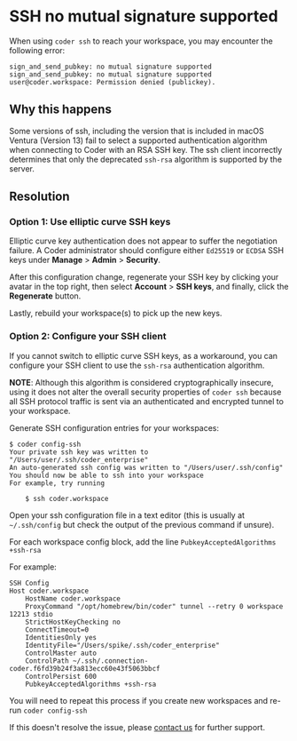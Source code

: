 # SSH no mutual signature supported

When using `coder ssh` to reach your workspace, you may encounter the following
error:

```console
sign_and_send_pubkey: no mutual signature supported
sign_and_send_pubkey: no mutual signature supported
user@coder.workspace: Permission denied (publickey).
```

## Why this happens

Some versions of ssh, including the version that is included in macOS Ventura
(Version 13) fail to select a supported authentication algorithm when connecting
to Coder with an RSA SSH key. The ssh client incorrectly determines that only
the deprecated `ssh-rsa` algorithm is supported by the server.

## Resolution

### Option 1: Use elliptic curve SSH keys

Elliptic curve key authentication does not appear to suffer the negotiation
failure. A Coder administrator should configure either `Ed25519` or `ECDSA` SSH
keys under **Manage** > **Admin** > **Security**.

After this configuration change, regenerate your SSH key by clicking your avatar
in the top right, then select **Account** > **SSH keys**, and finally, click the
**Regenerate** button.

Lastly, rebuild your workspace(s) to pick up the new keys.

### Option 2: Configure your SSH client

If you cannot switch to elliptic curve SSH keys, as a workaround, you can
configure your SSH client to use the `ssh-rsa` authentication algorithm.

**NOTE**: Although this algorithm is considered cryptographically insecure,
using it does not alter the overall security properties of `coder ssh` because
all SSH protocol traffic is sent via an authenticated and encrypted tunnel to
your workspace.

Generate SSH configuration entries for your workspaces:

```console
$ coder config-ssh
Your private ssh key was written to "/Users/user/.ssh/coder_enterprise"
An auto-generated ssh config was written to "/Users/user/.ssh/config"
You should now be able to ssh into your workspace
For example, try running

    $ ssh coder.workspace
```

Open your ssh configuration file in a text editor (this is usually at
`~/.ssh/config` but check the output of the previous command if unsure).

For each workspace config block, add the line
`PubkeyAcceptedAlgorithms +ssh-rsa`

For example:

```console
SSH Config
Host coder.workspace
    HostName coder.workspace
    ProxyCommand "/opt/homebrew/bin/coder" tunnel --retry 0 workspace 12213 stdio
    StrictHostKeyChecking no
    ConnectTimeout=0
    IdentitiesOnly yes
    IdentityFile="/Users/spike/.ssh/coder_enterprise"
    ControlMaster auto
    ControlPath ~/.ssh/.connection-coder.f6fd39b24f3a813ecc60e43f5063bbcf
    ControlPersist 600
    PubkeyAcceptedAlgorithms +ssh-rsa
```

You will need to repeat this process if you create new workspaces and re-run
`coder config-ssh`

If this doesn't resolve the issue, please
[contact us](https://coder.com/contact) for further support.
